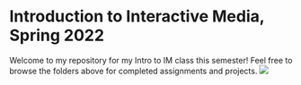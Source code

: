 # Introduction to Interactive Media, Spring 2022
Welcome to my repository for my Intro to IM class this semester! Feel free to browse the folders above for completed assignments and projects.
![](https://wallpaperaccess.com/full/4863154.jpg)
